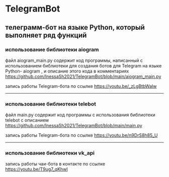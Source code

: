 # TelegramBot
## телеграмм-бот на языке Python, который выполняет ряд функций

### использование библиотеки aiogram
файл aiogram_main.py содержит код программы, написанный с использованием библиотеки для создания ботов для Telegram на языке Python-  aiogram , и описание этого кода в комментариях   https://github.com/InessaSh2021/TelegramBot/blob/main/aiogram_main.py

запись работы Telegram-бота по ссылке https://youtu.be/_zLgBtbWaIw


--------------------------------------------------------------------------------------------------------------------------------------------------------------------------

### использование библиотеки telebot
файл main.py содержит код программы с использования библиотеки telebot с описанием https://github.com/InessaSh2021/TelegramBot/blob/main/main.py

запись работы Telegram-бота по ссылке https://youtu.be/n9DrS8h85_U


--------------------------------------------------------------------------------------------------------------------------------------------------------------------------

### использование библиотеки vk_api

запись работы чаи-бота в контакте по ссылке  https://youtu.be/T9ug7_qKhwI
